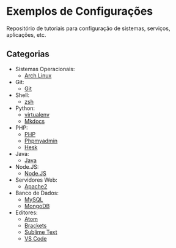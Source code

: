 Exemplos de Configurações
=========================

Repositório de tutoriais para configuração de sistemas, serviços, aplicações, etc.

## Categorias

- Sistemas Operacionais:
	- [Arch Linux](sistema-operacional/arch-linux.md)
- Git:
	- [Git](git/git.md)
- Shell:
	- [zsh](shell/zsh.md)
- Python:
	- [virtualenv](python/virtualenv.md)
	- [Mkdocs](python/mkdocs.md)
- PHP:
	- [PHP](php/php.md)
	- [Phpmyadmin](php/phpmyadmin.md)
	- [Hesk](php/hesk.md)
- Java:
	- [Java](java/jre.md)
- Node.JS:
	- [Node.JS](nodejs/nodejs.md)
- Servidores Web:
	- [Apache2](servidores-web/apache.md)
- Banco de Dados:
	- [MySQL](banco-de-dados/mysql.md)
	- [MongoDB](banco-de-dados/mongodb.md)
- Editores:
	- [Atom](editores-de-codigo/atom.md)
	- [Brackets](editores-de-codigo/brackets.md)
	- [Sublime Text](editores-de-codigo/sublime-text.md)
	- [VS Code](editores-de-codigo/vs-code.md)
